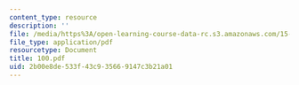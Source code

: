 ```yaml
---
content_type: resource
description: ''
file: /media/https%3A/open-learning-course-data-rc.s3.amazonaws.com/15-667-negotiation-and-conflict-management-spring-2001/2b00e8de533f43c935669147c3b21a01_100.pdf
file_type: application/pdf
resourcetype: Document
title: 100.pdf
uid: 2b00e8de-533f-43c9-3566-9147c3b21a01
---
```

